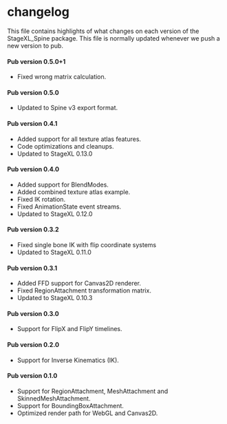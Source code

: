 # changelog

This file contains highlights of what changes on each version of the StageXL_Spine
package. This file is normally updated whenever we push a new version to pub.

#### Pub version 0.5.0+1
  * Fixed wrong matrix calculation.
    
#### Pub version 0.5.0
  * Updated to Spine v3 export format.

#### Pub version 0.4.1
  * Added support for all texture atlas features.
  * Code optimizations and cleanups.
  * Updated to StageXL 0.13.0

#### Pub version 0.4.0
  * Added support for BlendModes.
  * Added combined texture atlas example.
  * Fixed IK rotation.
  * Fixed AnimationState event streams.
  * Updated to StageXL 0.12.0

#### Pub version 0.3.2
  * Fixed single bone IK with flip coordinate systems
  * Updated to StageXL 0.11.0
  
#### Pub version 0.3.1
  * Added FFD support for Canvas2D renderer.
  * Fixed RegionAttachment transformation matrix.
  * Updated to StageXL 0.10.3

#### Pub version 0.3.0
  * Support for FlipX and FlipY timelines.

#### Pub version 0.2.0
  * Support for Inverse Kinematics (IK).

#### Pub version 0.1.0
  * Support for RegionAttachment, MeshAttachment and SkinnedMeshAttachment.
  * Support for BoundingBoxAttachment.
  * Optimized render path for WebGL and Canvas2D.
